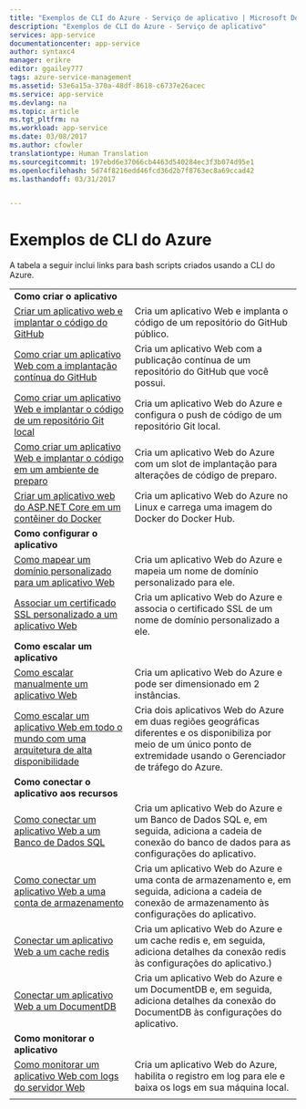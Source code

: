 ```yaml
---
title: "Exemplos de CLI do Azure - Serviço de aplicativo | Microsoft Docs"
description: "Exemplos de CLI do Azure - Serviço de aplicativo"
services: app-service
documentationcenter: app-service
author: syntaxc4
manager: erikre
editor: ggailey777
tags: azure-service-management
ms.assetid: 53e6a15a-370a-48df-8618-c6737e26acec
ms.service: app-service
ms.devlang: na
ms.topic: article
ms.tgt_pltfrm: na
ms.workload: app-service
ms.date: 03/08/2017
ms.author: cfowler
translationtype: Human Translation
ms.sourcegitcommit: 197ebd6e37066cb4463d540284ec3f3b074d95e1
ms.openlocfilehash: 5d74f8216edd46fcd36d2b7f8763ec8a69ccad42
ms.lasthandoff: 03/31/2017


---
```

# <a name="azure-cli-samples"></a>Exemplos de CLI do Azure

A tabela a seguir inclui links para bash scripts criados usando a CLI do Azure.

| | |
|-|-|
|**Como criar o aplicativo**||
| [Criar um aplicativo web e implantar o código do GitHub](./scripts/app-service-cli-deploy-github.md?toc=%2fcli%2fazure%2ftoc.json)| Cria um aplicativo Web e implanta o código de um repositório do GitHub público. |
| [Como criar um aplicativo Web com a implantação contínua do GitHub](./scripts/app-service-cli-continuous-deployment-github.md?toc=%2fcli%2fazure%2ftoc.json)| Cria um aplicativo Web com a publicação contínua de um repositório do GitHub que você possui. |
| [Como criar um aplicativo Web e implantar o código de um repositório Git local](./scripts/app-service-cli-deploy-local-git.md?toc=%2fcli%2fazure%2ftoc.json) | Cria um aplicativo Web do Azure e configura o push de código de um repositório Git local. |
| [Como criar um aplicativo Web e implantar o código em um ambiente de preparo](./scripts/app-service-cli-deploy-staging-environment.md?toc=%2fcli%2fazure%2ftoc.json) | Cria um aplicativo Web do Azure com um slot de implantação para alterações de código de preparo. |
| [Criar um aplicativo web do ASP.NET Core em um contêiner do Docker](./scripts/app-service-cli-linux-docker-aspnetcore.md?toc=%2fcli%2fazure%2ftoc.json)| Cria um aplicativo Web do Azure no Linux e carrega uma imagem do Docker do Docker Hub. |
|**Como configurar o aplicativo**||
| [Como mapear um domínio personalizado para um aplicativo Web](./scripts/app-service-cli-configure-custom-domain.md?toc=%2fcli%2fazure%2ftoc.json)| Cria um aplicativo Web do Azure e mapeia um nome de domínio personalizado para ele. |
| [Associar um certificado SSL personalizado a um aplicativo Web](./scripts/app-service-cli-configure-ssl-certificate.md?toc=%2fcli%2fazure%2ftoc.json)| Cria um aplicativo Web do Azure e associa o certificado SSL de um nome de domínio personalizado a ele. |
|**Como escalar um aplicativo**||
| [Como escalar manualmente um aplicativo Web](./scripts/app-service-cli-scale-manual.md?toc=%2fcli%2fazure%2ftoc.json) | Cria um aplicativo Web do Azure e pode ser dimensionado em 2 instâncias. |
| [Como escalar um aplicativo Web em todo o mundo com uma arquitetura de alta disponibilidade](./scripts/app-service-cli-scale-high-availability.md?toc=%2fcli%2fazure%2ftoc.json) | Cria dois aplicativos Web do Azure em duas regiões geográficas diferentes e os disponibiliza por meio de um único ponto de extremidade usando o Gerenciador de tráfego do Azure. |
|**Como conectar o aplicativo aos recursos**||
| [Como conectar um aplicativo Web a um Banco de Dados SQL](./scripts/app-service-cli-app-service-sql.md?toc=%2fcli%2fazure%2ftoc.json)| Cria um aplicativo Web do Azure e um Banco de Dados SQL e, em seguida, adiciona a cadeia de conexão do banco de dados para as configurações do aplicativo. |
| [Como conectar um aplicativo Web a uma conta de armazenamento](./scripts/app-service-cli-app-service-storage.md?toc=%2fcli%2fazure%2ftoc.json)| Cria um aplicativo Web do Azure e uma conta de armazenamento e, em seguida, adiciona a cadeia de conexão de armazenamento às configurações do aplicativo. |
| [Conectar um aplicativo Web a um cache redis](./scripts/app-service-cli-app-service-redis.md?toc=%2fcli%2fazure%2ftoc.json) | Cria um aplicativo Web do Azure e um cache redis e, em seguida, adiciona detalhes da conexão redis às configurações do aplicativo.) |
| [Conectar um aplicativo Web a um DocumentDB](./scripts/app-service-cli-app-service-documentdb.md?toc=%2fcli%2fazure%2ftoc.json) | Cria um aplicativo Web do Azure e um DocumentDB e, em seguida, adiciona detalhes da conexão do DocumentDB às configurações do aplicativo. |
|**Como monitorar o aplicativo**||
| [Como monitorar um aplicativo Web com logs do servidor Web](./scripts/app-service-cli-monitor.md?toc=%2fcli%2fazure%2ftoc.json) | Cria um aplicativo Web do Azure, habilita o registro em log para ele e baixa os logs em sua máquina local. |
| | |
